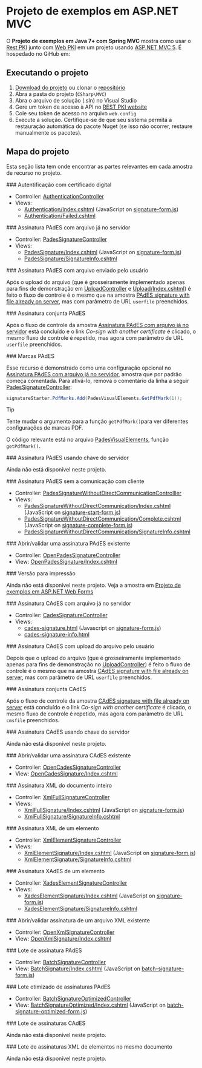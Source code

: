 ﻿# Projeto de exemplos em ASP.NET MVC

O **Projeto de exemplos em Java 7+ com Spring MVC** mostra como usar o [Rest PKI](../index.md) junto com [Web PKI](../../web-pki/index.md)
em um projeto usando [ASP.NET MVC 5](https://docs.microsoft.com/en-us/aspnet/mvc/mvc5). É hospedado no GiHub em:

## Executando o projeto

1.  [Download do projeto](https://github.com/LacunaSoftware/RestPkiSamples/archive/master.zip) ou clonar o [repositório](https://github.com/LacunaSoftware/RestPkiSamples.git)
1. Abra a pasta do projeto (`CSharp\MVC`)
1. Abra o arquivo de solução (.sln) no Visual Studio
1. Gere um token de acesso à API no [REST PKI website](https://pki.rest/)
1. Cole seu token de acesso no arquivo `web.config`
1. Execute a solução. Certifique-se de que seu sistema permita a restauração automática do pacote Nuget (se isso não ocorrer, restaure manualmente os pacotes).

## Mapa do projeto

Esta seção lista tem onde encontrar as partes relevantes em cada amostra de recurso no projeto.

<a name="auth" />
### Autentificação com certificado digital

* Controller: [AuthenticationController](https://github.com/LacunaSoftware/RestPkiSamples/blob/master/CSharp/MVC/SampleSite/Controllers/AuthenticationController.cs)
* Views:
  * [Authentication/Index.cshtml](https://github.com/LacunaSoftware/RestPkiSamples/blob/master/CSharp/MVC/SampleSite/Views/Authentication/Index.cshtml)
  (JavaScript on [signature-form.js](https://github.com/LacunaSoftware/RestPkiSamples/blob/master/CSharp/MVC/SampleSite/Content/js/signature-form.js))
  * [Authentication/Failed.cshtml](https://github.com/LacunaSoftware/RestPkiSamples/blob/master/CSharp/MVC/SampleSite/Views/Authentication/Failed.cshtml)

<a name="pades" />
### Assinatura PAdES com arquivo já no servidor

* Controller: [PadesSignatureController](https://github.com/LacunaSoftware/RestPkiSamples/blob/master/CSharp/MVC/SampleSite/Controllers/PadesSignatureController.cs)
* Views: 
  * [PadesSignature/Index.cshtml](https://github.com/LacunaSoftware/RestPkiSamples/blob/master/CSharp/MVC/SampleSite/Views/PadesSignature/Index.cshtml)
  (JavaScript on [signature-form.js](https://github.com/LacunaSoftware/RestPkiSamples/blob/master/CSharp/MVC/SampleSite/Content/js/signature-form.js))
  * [PadesSignature/SignatureInfo.cshtml](https://github.com/LacunaSoftware/RestPkiSamples/blob/master/CSharp/MVC/SampleSite/Views/PadesSignature/SignatureInfo.cshtml)


<a name="pades-upload" />
### Assinatura PAdES com arquivo enviado pelo usuário

Após o upload do arquivo (que é grosseiramente implementado apenas para fins de demonstração em [UploadController](https://github.com/LacunaSoftware/RestPkiSamples/blob/master/CSharp/MVC/SampleSite/Controllers/UploadController.cs) e
[Upload/Index.cshtml](https://github.com/LacunaSoftware/RestPkiSamples/blob/master/CSharp/MVC/SampleSite/Views/Upload/Index.cshtml)) é feito o fluxo de controle é o mesmo que na amostra [PAdES signature with file already on server](#pades),
mas com parâmetro de URL `userfile` preenchidos.

<a name="pades-cosign" />
### Assinatura conjunta PAdES

Após o fluxo de controle da amostra [Assinatura PAdES com arquivo já no servidor](#pades) está concluído e o link *Co-sign with another certificate* é clicado, o mesmo fluxo de controle é 
repetido, mas agora com parâmetro de URL `userfile` preenchidos.

<a name="pdf-marks" />
### Marcas PAdES

Esse recurso é demonstrado como uma configuração opcional no  [Assinatura PAdES com arquivo já no servidor](#pades), amostra que por padrão começa comentada. Para ativá-lo, remova o 
comentário da linha a seguir [PadesSignatureController](https://github.com/LacunaSoftware/RestPkiSamples/blob/master/CSharp/MVC/SampleSite/Controllers/PadesSignatureController.cs):

```cs
signatureStarter.PdfMarks.Add(PadesVisualElements.GetPdfMark(1));
```

> [!TIP]
> Tente mudar o argumento para a função `getPdfMark()`para ver diferentes configurações de marcas PDF.

O código relevante está no arquivo [PadesVisualElements](https://github.com/LacunaSoftware/RestPkiSamples/blob/master/CSharp/MVC/SampleSite/Classes/PadesVisualElements.cs), 
função `getPdfMark()`.

<a name="pades-server" />
### Assinatura PAdES usando chave do servidor

Ainda não está disponível neste projeto.

<a name="pades-wo-client" />
### Assinatura PAdES sem a comunicação com cliente

* Controller: [PadesSignatureWithoutDirectCommunicationControlller](https://github.com/LacunaSoftware/RestPkiSamples/blob/master/CSharp/MVC/SampleSite/Controllers/PadesSignatureWithoutDirectCommunicationController.cs)
* Views:
  * [PadesSignatureWithoutDirectCommunication/Index.cshtml](https://github.com/LacunaSoftware/RestPkiSamples/blob/master/CSharp/MVC/SampleSite/Views/PadesSignatureWithoutDirectCommunication/Index.cshtml)
  (JavaScript on [signature-start-form.js](https://github.com/LacunaSoftware/RestPkiSamples/blob/master/CSharp/MVC/SampleSite/Content/js/signature-start-form.js))
  * [PadesSignatureWithoutDirectCommunication/Complete.cshtml](https://github.com/LacunaSoftware/RestPkiSamples/blob/master/CSharp/MVC/SampleSite/Views/PadesSignatureWithoutDirectCommunication/Complete.cshtml)
  (JavaScript on [signature-complete-form.js](https://github.com/LacunaSoftware/RestPkiSamples/blob/master/CSharp/MVC/SampleSite/Content/js/signature-complete-form.js))
  * [PadesSignatureWithoutDirectCommunication/SignatureInfo.cshtml](https://github.com/LacunaSoftware/RestPkiSamples/blob/master/CSharp/MVC/SampleSite/Views/PadesSignatureWithoutDirectCommunication/SignatureInfo.cshtml)

<a name="open-pades" />
### Abrir/validar uma assinatura PAdES existente

* Controller: [OpenPadesSignatureController](https://github.com/LacunaSoftware/RestPkiSamples/blob/master/CSharp/MVC/SampleSite/Controllers/OpenPadesSignatureController.cs)
* View: [OpenPadesSignature/Index.cshtml](https://github.com/LacunaSoftware/RestPkiSamples/blob/master/CSharp/MVC/SampleSite/Views/OpenPadesSignature/Index.cshtml)


<a name="print" />
### Versão para impressão

Ainda não está disponível neste projeto. Veja a amostra em [Projeto de exemplos em ASP.NET Web Forms](web-forms.md) 

<a name="cades" />
### Assinatura CAdES com arquivo já no servidor

* Controller: [CadesSignatureController](https://github.com/LacunaSoftware/RestPkiSamples/blob/master/Java/sample-spring-mvc/src/main/java/sample/controller/CadesSignatureController.java)
* Views:
  * [cades-signature.html](https://github.com/LacunaSoftware/RestPkiSamples/blob/master/Java/sample-spring-mvc/src/main/resources/templates/cades-signature.html)
  (Javascript on [signature-form.js](https://github.com/LacunaSoftware/RestPkiSamples/blob/master/Java/sample-spring-mvc/src/main/resources/static/js/signature-form.js))
  * [cades-signature-info.html](https://github.com/LacunaSoftware/RestPkiSamples/blob/master/Java/sample-spring-mvc/src/main/resources/templates/cades-signature-info.html)

<a name="cades-upload" />
### Assinatura CAdES com upload do arquivo pelo usuário

Depois que o upload do arquivo (que é grosseiramente implementado apenas para fins de demonstração no [UploadController](https://github.com/LacunaSoftware/RestPkiSamples/blob/master/Java/sample-spring-mvc/src/main/java/sample/controller/UploadController.java)) é feito 
o fluxo de controle é o mesmo que na amostra [CAdES signature with file already on server](#cades), mas com parâmetro de URL `userfile` preenchidos.

<a name="cades-cosign" />
### Assinatura conjunta CAdES

Após o fluxo de controle da amostra [CAdES signature with file already on server](#cades) está concluído e o link *Co-sign with another certificate* é clicado, o mesmo fluxo de controle é 
repetido, mas agora com parâmetro de URL `cmsfile` preenchidos.

<a name="cades-server" />
### Assinatura CAdES usando chave do servidor

Ainda não está disponível neste projeto.

<a name="open-cades" />
### Abrir/validar uma assinatura CAdES existente

* Controller: [OpenCadesSignatureController](https://github.com/LacunaSoftware/RestPkiSamples/blob/master/CSharp/MVC/SampleSite/Controllers/OpenCadesSignatureController.cs)
* View: [OpenCadesSignature/Index.cshtml](https://github.com/LacunaSoftware/RestPkiSamples/blob/master/CSharp/MVC/SampleSite/Views/OpenCadesSignature/Index.cshtml)

<a name="xml-full" />
### Assinatura XML do documento inteiro

* Controller: [XmlFullSignatureController](https://github.com/LacunaSoftware/RestPkiSamples/blob/master/CSharp/MVC/SampleSite/Controllers/XmlFullSignatureController.cs)
* Views: 
  * [XmlFullSignature/Index.cshtml](https://github.com/LacunaSoftware/RestPkiSamples/blob/master/CSharp/MVC/SampleSite/Views/XmlFullSignature/Index.cshtml)
  (JavaScript on [signature-form.js](https://github.com/LacunaSoftware/RestPkiSamples/blob/master/CSharp/MVC/SampleSite/Content/js/signature-form.js))
  * [XmlFullSignature/SignatureInfo.cshtml](https://github.com/LacunaSoftware/RestPkiSamples/blob/master/CSharp/MVC/SampleSite/Views/XmlFullSignature/SignatureInfo.cshtml)

<a name="xml-element" />
### Assinatura XML de um elemento

* Controller: [XmlElementSignatureController](https://github.com/LacunaSoftware/RestPkiSamples/blob/master/CSharp/MVC/SampleSite/Controllers/XmlElementSignatureController.cs)
* Views: 
  * [XmlElementSignature/Index.cshtml](https://github.com/LacunaSoftware/RestPkiSamples/blob/master/CSharp/MVC/SampleSite/Views/XmlElementSignature/Index.cshtml)
  (JavaScript on [signature-form.js](https://github.com/LacunaSoftware/RestPkiSamples/blob/master/CSharp/MVC/SampleSite/Content/js/signature-form.js))
  * [XmlElementSignature/SignatureInfo.cshtml](https://github.com/LacunaSoftware/RestPkiSamples/blob/master/CSharp/MVC/SampleSite/Views/XmlElementSignature/SignatureInfo.cshtml)

<a name="xades-element" />
### Assinatura XAdES de um elemento

* Controller: [XadesElementSignatureController](https://github.com/LacunaSoftware/RestPkiSamples/blob/master/CSharp/MVC/SampleSite/Controllers/XadesElementSignatureController.cs)
* Views: 
  * [XadesElementSignature/Index.cshtml](https://github.com/LacunaSoftware/RestPkiSamples/blob/master/CSharp/MVC/SampleSite/Views/XadesElementSignature/Index.cshtml)
  (JavaScript on [signature-form.js](https://github.com/LacunaSoftware/RestPkiSamples/blob/master/CSharp/MVC/SampleSite/Content/js/signature-form.js))
  * [XadesElementSignature/SignatureInfo.cshtml](https://github.com/LacunaSoftware/RestPkiSamples/blob/master/CSharp/MVC/SampleSite/Views/XadesElementSignature/SignatureInfo.cshtml)

<a name="open-xml" />
### Abrir/validar assinatura de um arquivo XML existente

* Controller: [OpenXmlSignatureController](https://github.com/LacunaSoftware/RestPkiSamples/blob/master/CSharp/MVC/SampleSite/Controllers/OpenXmlSignatureController.cs)
* View: [OpenXmlSignature/Index.cshtml](https://github.com/LacunaSoftware/RestPkiSamples/blob/master/CSharp/MVC/SampleSite/Views/OpenXmlSignature/Index.cshtml)

<a name="batch" />
### Lote de assinatura PAdES 

* Controller: [BatchSignatureController](https://github.com/LacunaSoftware/RestPkiSamples/blob/master/CSharp/MVC/SampleSite/Controllers/BatchSignatureController.cs)
* View: [BatchSignature/Index.cshtml](https://github.com/LacunaSoftware/RestPkiSamples/blob/master/CSharp/MVC/SampleSite/Views/BatchSignature/Index.cshtml)
  (JavaScript on [batch-signature-form.js](https://github.com/LacunaSoftware/RestPkiSamples/blob/master/CSharp/MVC/SampleSite/Content/js/batch-signature-form.js))

<a name="batch-optimized" />
### Lote otimizado de assinaturas PAdES

* Controller: [BatchSignatureOptimizedController](https://github.com/LacunaSoftware/RestPkiSamples/blob/master/CSharp/MVC/SampleSite/Controllers/BatchSignatureOptimizedController.cs)
* View: [BatchSignatureOptimized/Index.cshtml](https://github.com/LacunaSoftware/RestPkiSamples/blob/master/CSharp/MVC/SampleSite/Views/BatchSignatureOptimized/Index.cshtml)
  (JavaScript on [batch-signature-optimized-form.js](https://github.com/LacunaSoftware/RestPkiSamples/blob/master/CSharp/MVC/SampleSite/Content/js/batch-signature-optimized-form.js))

<a name="batch-cades" />
### Lote de assinaturas CAdES

Ainda não está disponível neste projeto.

<a name="batch-xml-element" />
### Lote de assinaturas XML de elementos no mesmo documento

Ainda não está disponível neste projeto.